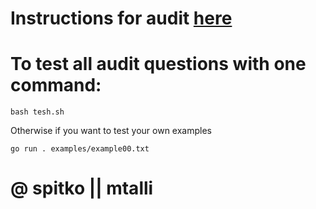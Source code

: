 # Instructions for audit [here](https://github.com/01-edu/public/tree/master/subjects/lem-in/audit)

# To test all audit questions with one command:

```bash tesh.sh```

Otherwise if you want to test your own examples

```go run . examples/example00.txt```

# @ spitko || mtalli